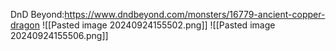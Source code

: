DnD Beyond:https://www.dndbeyond.com/monsters/16779-ancient-copper-dragon
![[Pasted image 20240924155502.png]]
![[Pasted image 20240924155506.png]]